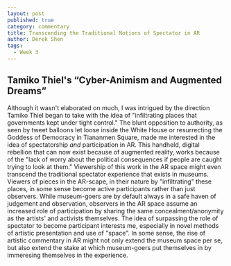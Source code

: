```yaml
---
layout: post
published: true
category: commentary
title: Transcending the Traditional Notions of Spectator in AR
author: Derek Shen
tags:
  - Week 3
---
```

## Tamiko Thiel's “Cyber-Animism and Augmented Dreams”

Although it wasn't elaborated on much, I was intrigued by the direction Tamiko Thiel began to take with the idea of "infiltrating places that governments kept under tight control." The blunt opposition to authority, as seen by tweet balloons let loose inside the White House or resurrecting the Goddess of Democracy in Tiananmen Square, made me interested in the idea of spectatorship _and_ participation in AR. This handheld, digital rebellion that can now exist because of augmented reality, works because of the "lack of worry about the political consequences if people are caught trying to look at them." Viewership of this work in the AR space might even transcend the traditional spectator experience that exists in museums. Viewers of pieces in the AR-scape, in their nature by "infiltrating" these places, in some sense become active participants rather than just observers. While museum-goers are by default always in a safe haven of judgement and observation, observers in the AR space assume an increased role of participation by sharing the same concealment/anonymity as the artists' and activists themselves. The idea of surpassing the role of spectator to become participant interests me, especially in novel methods of artistic presentation and use of "space". In some sense, the rise of artistic commentary in AR might not only extend the museum space per se, but also extend the stake at which museum-goers put themselves in by immeresing themselves in the experience.
